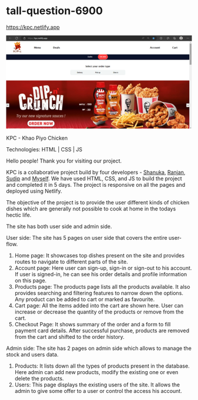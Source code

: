 # tall-question-6900

https://kpc.netlify.app

![Screenshot](kpc-screenshot.png)

KPC - Khao Piyo Chicken

Technologies: HTML | CSS | JS

Hello people! Thank you for visiting our project. 

KPC is a collaborative project build by four developers - [Shanuka](https://github.com/shanukajain), [Ranjan](https://github.com/Ranjan095), [Sudip](https://github.com/Sudip-C) and [Myself](https://github.com/rajeshuser). We have used HTML, CSS, and JS to build the project and completed it in 5 days. The project is responsive on all the pages and deployed using Netlify.

The objective of the project is to provide the user different kinds of chicken dishes which are generally not possible to cook at home in the todays hectic life.

The site has both user side and admin side.

User side: The site has 5 pages on user side that covers the entire user-flow.
1.	Home page: It showcases top dishes present on the site and provides routes to navigate to different parts of the site.
2.	Account page: Here user can sign-up, sign-in or sign-out to his account. If user is signed-in, he can see his order details and profile information on this page.
3.	Products page: The products page lists all the products available. It also provides searching and filtering features to narrow down the options. Any product can be added to cart or marked as favourite.
4.	Cart page: All the items added into the cart are shown here. User can increase or decrease the quantity of the products or remove from the cart.
5.	Checkout Page: It shows summary of the order and a form to fill payment card details. After successful purchase, products are removed from the cart and shifted to the order history.

Admin side: The site has 2 pages on admin side which allows to manage the stock and users data. 
1.	Products: It lists down all the types of products present in the database. Here admin can add new products, modify the existing one or even delete the products.
2.	Users: This page displays the existing users of the site. It allows the admin to give some offer to a user or control the access his account.


